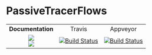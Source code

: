 # PassiveTracerFlows

<table>
    <tr align="center">
        <td><b>Documentation</b></td> <td>Travis</td> <td>Appveyor</td> 
    </tr>
    <tr align="center">
        <td><a href="https://FourierFlows.github.io/PassiveTracerFlows.jl/latest"><img src="https://img.shields.io/badge/docs-latest-blue.svg"></a></br><a href="https://FourierFlows.github.io/PassiveTracerFlows.jl/stable"><img src="https://img.shields.io/badge/docs-stable-blue.svg"></a></td> <td><a href="https://travis-ci.org/FourierFlows/PassiveTracerFlows.jl"><img src="https://travis-ci.org/FourierFlows/PassiveTracerFlows.jl.svg?branch=master" title="Build Status"></a><td><a href="https://ci.appveyor.com/project/navidcy/passivetracerflows-jl"><img src="https://ci.appveyor.com/api/projects/status/yb5ywk9bof6u3nyg?svg=true" title="Build Status"></a></td> 
    </tr>
 </table>
 

